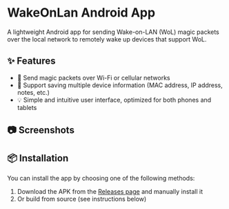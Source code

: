 # WakeOnLan Android App

A lightweight Android app for sending Wake-on-LAN (WoL) magic packets over the local network to remotely wake up devices that support WoL.

## ✨ Features

- 📡 Send magic packets over Wi-Fi or cellular networks
- 📝 Support saving multiple device information (MAC address, IP address, notes, etc.)
- 💡 Simple and intuitive user interface, optimized for both phones and tablets

## 📷 Screenshots


## 📦 Installation

You can install the app by choosing one of the following methods:

1. Download the APK from the [Releases page](https://github.com/yourname/WakeOnLan-Android/releases) and manually install it
2. Or build from source (see instructions below)